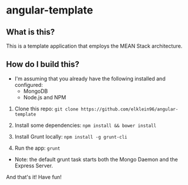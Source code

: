 # angular-template

## What is this?

This is a template application that employs the MEAN Stack architecture. 

## How do I build this?

  - I'm assuming that you already have the following installed and configured:
  	- MongoDB
  	- Node.js and NPM

1. Clone this repo: `git clone https://github.com/elklein96/angular-template`

2. Install some dependencies: `npm install && bower install`

3. Install Grunt locally: `npm install -g grunt-cli`

4. Run the app: `grunt`
  
  - Note: the default grunt task starts both the Mongo Daemon and the Express Server.

And that's it! Have fun!